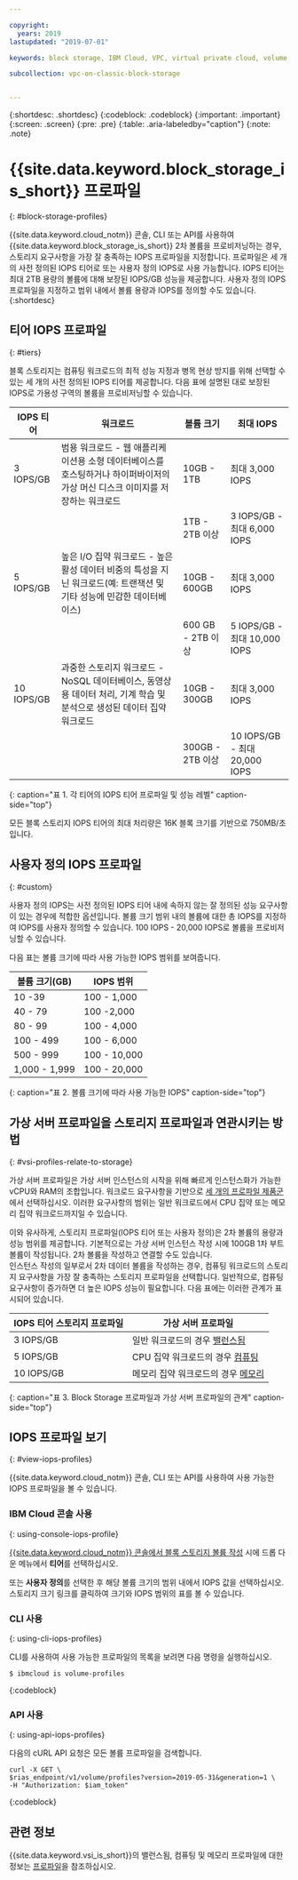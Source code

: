 ```yaml
---

copyright:
  years: 2019
lastupdated: "2019-07-01"

keywords: block storage, IBM Cloud, VPC, virtual private cloud, volume, profile, volume profile, data storage, storage profile, virtual server instance, instance

subcollection: vpc-on-classic-block-storage


---
```


{:shortdesc: .shortdesc}
{:codeblock: .codeblock}
{:important: .important}
{:screen: .screen}
{:pre: .pre}
{:table: .aria-labeledby="caption"}
{:note: .note}

# {{site.data.keyword.block_storage_is_short}} 프로파일
{: #block-storage-profiles}

{{site.data.keyword.cloud_notm}} 콘솔, CLI 또는 API를 사용하여 {{site.data.keyword.block_storage_is_short}} 2차 볼륨을 프로비저닝하는 경우, 스토리지 요구사항을 가장 잘 충족하는 IOPS 프로파일을 지정합니다. 프로파일은 세 개의 사전 정의된 IOPS 티어로 또는 사용자 정의 IOPS로 사용 가능합니다.  IOPS 티어는 최대 2TB 용량의 볼륨에 대해 보장된 IOPS/GB 성능을 제공합니다. 사용자 정의 IOPS 프로파일을 지정하고 범위 내에서 볼륨 용량과 IOPS를 정의할 수도 있습니다.
{:shortdesc}

## 티어 IOPS 프로파일
{: #tiers}

블록 스토리지는 컴퓨팅 워크로드의 최적 성능 지정과 병목 현상 방지를 위해 선택할 수 있는 세 개의 사전 정의된 IOPS 티어를 제공합니다. 다음 표에 설명된 대로 보장된 IOPS로 가용성 구역의 볼륨을 프로비저닝할 수 있습니다.

| IOPS 티어 | 워크로드 | 볼륨 크기 | 최대 IOPS |
|-----------|----------|-------------|----------|
| 3 IOPS/GB | 범용 워크로드 - 웹 애플리케이션용 소형 데이터베이스를 호스팅하거나 하이퍼바이저의 가상 머신 디스크 이미지를 저장하는 워크로드 | 10GB - 1TB | 최대 3,000 IOPS |
| | | 1TB - 2TB 이상 | 3 IOPS/GB - 최대 6,000 IOPS |
| 5 IOPS/GB | 높은 I/O 집약 워크로드 - 높은 활성 데이터 비중의 특성을 지닌 워크로드(예: 트랜잭션 및 기타 성능에 민감한 데이터베이스)| 10GB - 600GB | 최대 3,000 IOPS |
| | | 600 GB - 2TB 이상 | 5 IOPS/GB - 최대 10,000 IOPS|
| 10 IOPS/GB | 과중한 스토리지 워크로드 - NoSQL 데이터베이스, 동영상용 데이터 처리, 기계 학습 및 분석으로 생성된 데이터 집약 워크로드 | 10GB - 300GB | 최대 3,000 IOPS |
| | | 300GB - 2TB 이상 | 10 IOPS/GB - 최대 20,000 IOPS |
{: caption="표 1. 각 티어의 IOPS 티어 프로파일 및 성능 레벨" caption-side="top"}

모든 블록 스토리지 IOPS 티어의 최대 처리량은 16K 블록 크기를 기반으로 750MB/초입니다.

## 사용자 정의 IOPS 프로파일
{: #custom}

사용자 정의 IOPS는 사전 정의된 IOPS 티어 내에 속하지 않는 잘 정의된 성능 요구사항이 있는 경우에 적합한 옵션입니다. 볼륨 크기 범위 내의 볼륨에 대한 총 IOPS를 지정하여 IOPS를 사용자 정의할 수 있습니다. 100 IOPS - 20,000 IOPS로 볼륨을 프로비저닝할 수 있습니다.

다음 표는 볼륨 크기에 따라 사용 가능한 IOPS 범위를 보여줍니다.

| 볼륨 크기(GB) | IOPS 범위 |
|-------------|--------------|
| 10 -39   | 100 - 1,000 |
| 40 - 79 | 100 -2,000 |
| 80 - 99 | 100 - 4,000 |
| 100 - 499 | 100 - 6,000 |
| 500 - 999 | 100 - 10,000 |
| 1,000 - 1,999 | 100 - 20,000 |
{: caption="표 2. 볼륨 크기에 따라 사용 가능한 IOPS" caption-side="top"}

## 가상 서버 프로파일을 스토리지 프로파일과 연관시키는 방법
{: #vsi-profiles-relate-to-storage}

가상 서버 프로파일은 가상 서버 인스턴스의 시작을 위해 빠르게 인스턴스화가 가능한 vCPU와 RAM의 조합입니다.  워크로드 요구사항을 기반으로 [세 개의 프로파일 제품군](/docs/vpc-on-classic-vsi?topic=vpc-on-classic-vsi-profiles)에서 선택하십시오.  이러한 요구사항의 범위는 일반 워크로드에서 CPU 집약 또는 메모리 집약 워크로드까지일 수 있습니다.  

이와 유사하게, 스토리지 프로파일(IOPS 티어 또는 사용자 정의)은 2차 볼륨의 용량과 성능 범위를 제공합니다.  기본적으로는 가상 서버 인스턴스 작성 시에 100GB 1차 부트 볼륨이 작성됩니다.  2차 볼륨을 작성하고 연결할 수도 있습니다.  
인스턴스 작성의 일부로서 2차 데이터 볼륨을 작성하는 경우, 컴퓨팅 워크로드의 스토리지 요구사항을 가장 잘 충족하는 스토리지 프로파일을 선택합니다. 일반적으로, 컴퓨팅 요구사항이 증가하면 더 높은 IOPS 성능이 필요합니다.  다음 표에는 이러한 관계가 표시되어 있습니다.

| IOPS 티어 스토리지 프로파일 | 가상 서버 프로파일 |
|-----------------|------------------------|
| 3 IOPS/GB       | 일반 워크로드의 경우 [밸런스됨](/docs/vpc-on-classic-vsi?topic=vpc-on-classic-vsi-profiles#balanced) |
| 5 IOPS/GB       | CPU 집약 워크로드의 경우 [컴퓨팅](/docs/vpc-on-classic-vsi?topic=vpc-on-classic-vsi-profiles#compute) |
| 10 IOPS/GB      | 메모리 집약 워크로드의 경우 [메모리](/docs/vpc-on-classic-vsi?topic=vpc-on-classic-vsi-profiles#memory) |
{: caption="표 3. Block Storage 프로파일과 가상 서버 프로파일의 관계" caption-side="top"}

## IOPS 프로파일 보기
{: #view-iops-profiles}

{{site.data.keyword.cloud_notm}} 콘솔, CLI 또는 API를 사용하여 사용 가능한 IOPS 프로파일을 볼 수 있습니다.

### IBM Cloud 콘솔 사용
{: using-console-iops-profile}

 [{{site.data.keyword.cloud_notm}} 콘솔에서 블록 스토리지 볼륨 작성](/docs/vpc-on-classic-block-storage?topic=vpc-on-classic-block-storage-creating-block-storage) 시에 드롭 다운 메뉴에서 **티어**를 선택하십시오.

 또는 **사용자 정의**를 선택한 후 해당 볼륨 크기의 범위 내에서 IOPS 값을 선택하십시오. 스토리지 크기 링크를 클릭하여 크기와 IOPS 범위의 표를 볼 수 있습니다.

 ### CLI 사용
 {: using-cli-iops-profiles}

 CLI를 사용하여 사용 가능한 프로파일의 목록을 보려면 다음 명령을 실행하십시오.
```
$ ibmcloud is volume-profiles
```
{:codeblock}

### API 사용
{: using-api-iops-profiles}

다음의 cURL API 요청은 모든 볼륨 프로파일을 검색합니다.

```
curl -X GET \
$rias_endpoint/v1/volume/profiles?version=2019-05-31&generation=1 \
-H "Authorization: $iam_token"
```
{:codeblock}

## 관련 정보

{{site.data.keyword.vsi_is_short}}의 밸런스됨, 컴퓨팅 및 메모리 프로파일에 대한 정보는 [프로파일](/docs/vpc-on-classic-vsi?topic=vpc-on-classic-vsi-profiles)을 참조하십시오.
